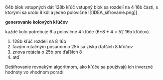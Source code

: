 64b blok vstupných dát
128b kľúč
vstupný blok sa rozdelí na 4 16b časti, s ktorými sa urobí 8 kôl a jedno polovičné
![[IDEA_sifrovanie.png]]

**generovanie kolových kľúčov**

každé kolo potrebuje 6 a polovičné 4 kľúče
(6\*8 + 4 = 52 16b kľúčov)
1. 128b kľúč rozdeli ná 8 16b
2. ľavým rotačným posunom o 25b sa získa ďaľších 8 kľúčov
3. znova rotácia o 25b pre ďaľších 8
4. atď

Dešifrovanie rovnakým algoritmom, ako kľúče sa použivajú ich inverzné hodnoty vo vhodnom poradí
